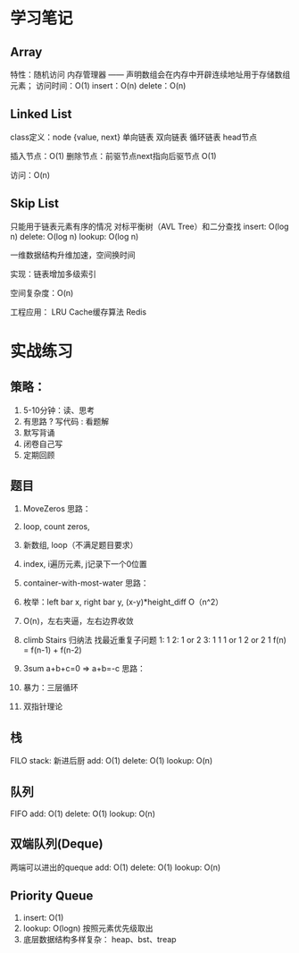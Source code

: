 # 学习笔记

## Array
特性：随机访问
内存管理器 —— 声明数组会在内存中开辟连续地址用于存储数组元素；
访问时间：O(1)
insert：O(n)
delete：O(n)

## Linked List
class定义：node {value, next}
单向链表
双向链表
循环链表
head节点

插入节点：O(1)
删除节点：前驱节点next指向后驱节点 O(1)

访问：O(n)

## Skip List
只能用于链表元素有序的情况
对标平衡树（AVL Tree）和二分查找
insert: O(log n)
delete: O(log n)
lookup: O(log n)

一维数据结构升维加速，空间换时间

实现：链表增加多级索引

空间复杂度：O(n)

工程应用：
LRU Cache缓存算法
Redis

# 实战练习
## 策略：
1. 5-10分钟：读、思考
2. 有思路 ? 写代码 : 看题解
3. 默写背诵
4. 闭卷自己写
5. 定期回顾

## 题目
1. MoveZeros
思路：
1. loop, count zeros,
2. 新数组, loop（不满足题目要求）
3. index, i遍历元素, j记录下一个0位置

2. container-with-most-water
思路：
1. 枚举：left bar x, right bar y, (x-y)*height_diff
O（n^2）
2. O(n)，左右夹逼，左右边界收敛

3. climb Stairs
归纳法
找最近重复子问题
1: 1
2: 1 or 2
3: 1 1 1 or 1 2 or 2 1
f(n) = f(n-1) + f(n-2)

4. 3sum
a+b+c=0 => a+b=-c
思路：
1. 暴力：三层循环
2. 双指针理论


## 栈
FILO
stack: 新进后厨
add: O(1)
delete: O(1)
lookup: O(n)

## 队列
FIFO
add: O(1)
delete: O(1)
lookup: O(n)

## 双端队列(Deque)
两端可以进出的queque
add: O(1)
delete: O(1)
lookup: O(n)

## Priority Queue
1. insert: O(1)
2. lookup: O(logn) 按照元素优先级取出
3. 底层数据结构多样复杂： heap、bst、treap